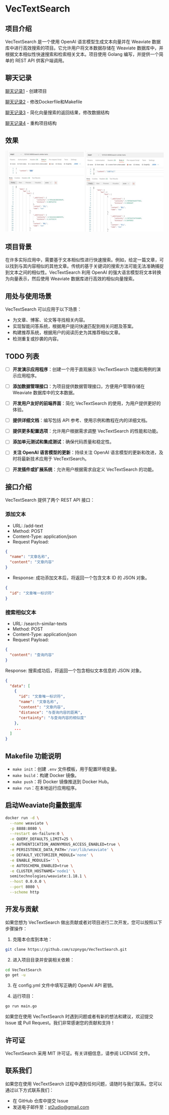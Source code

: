 # VecTextSearch
## 项目介绍
VecTextSearch 是一个使用 OpenAI 语言模型生成文本向量并在 Weaviate 数据库中进行高效搜索的项目。它允许用户将文本数据存储在 Weaviate 数据库中，并根据文本相似性快速搜索和检索相关文本。项目使用 Golang 编写，并提供一个简单的 REST API 供客户端调用。

## 聊天记录
[聊天记录1](history/chat1.md) - 创建项目

[聊天记录2](history/chat2.md) - 修改Dockerfile和Makefile

[聊天记录3](history/chat3.md) - 简化向量搜索的返回结果，修改数据结构

[聊天记录4](history/chat4.md) - 重构项目结构

## 效果
![image](images/postman.png)


## 项目背景
在许多实际应用中，需要基于文本相似性进行快速搜索。例如，给定一篇文章，可以找到与其内容相似的其他文章。传统的基于关键词的搜索方法可能无法准确捕捉到文本之间的相似性。VecTextSearch 利用 OpenAI 的强大语言模型将文本转换为向量表示，然后使用 Weaviate 数据库进行高效的相似向量搜索。

## 用处与使用场景
VecTextSearch 可以应用于以下场景：

- 为文章、博客、论文等寻找相关内容。
- 实现智能问答系统，根据用户提问快速匹配到相关问题及答案。
- 构建推荐系统，根据用户的阅读历史为其推荐相似文章。
- 检测重复或抄袭的内容。

## TODO 列表

- [ ] **开发演示应用程序**：创建一个用于直观展示 VecTextSearch 功能和用例的演示应用程序。
- [ ] **添加数据管理接口**：为项目提供数据管理接口，方便用户管理存储在 Weaviate 数据库中的文本数据。
- [ ] **开发用户友好的前端界面**：简化 VecTextSearch 的使用，为用户提供更好的体验。
- [ ] **提供详细文档**：编写包括 API 参考、使用示例和教程在内的详细文档。
- [ ] **提供更多配置选项**：允许用户根据需求调整 VecTextSearch 的性能和功能。
- [ ] **添加单元测试和集成测试**：确保代码质量和稳定性。
- [ ] **关注 OpenAI 语言模型的更新**：持续关注 OpenAI 语言模型的更新和改进，及时将最新技术应用于 VecTextSearch。
- [ ] **开发插件或扩展系统**：允许用户根据需求自定义 VecTextSearch 的功能。


## 接口介绍
VecTextSearch 提供了两个 REST API 接口：

### 添加文本
- URL: /add-text
- Method: POST
- Content-Type: application/json
- Request Payload:

```json
{
  "name": "文章名称",
  "content": "文章内容"
}
```
- Response: 成功添加文本后，将返回一个包含文本 ID 的 JSON 对象。

```json
{
  "id": "文章唯一标识符"
}
```

### 搜索相似文本
- URL: /search-similar-texts
- Method: POST
- Content-Type: application/json
- Request Payload:

```json
{
  "content": "查询内容"
}
```

Response: 搜索成功后，将返回一个包含相似文本信息的 JSON 对象。

```json
{
  "data": [
    {
      "id": "文章唯一标识符",
      "name": "文章名称",
      "content": "文章内容",
      "distance": "与查询内容的距离",
      "certainty": "与查询内容的相似度"
    },
    ...
  ]
}
```

## Makefile 功能说明

- `make init`：创建 `.env` 文件模板，用于配置环境变量。
- `make build`：构建 Docker 镜像。
- `make push`：将 Docker 镜像推送到 Docker Hub。
- `make run`：在本地运行应用程序。

## 启动Weaviate向量数据库
```bash
docker run -d \
  --name weaviate \
  -p 8888:8080 \
  --restart on-failure:0 \
  -e QUERY_DEFAULTS_LIMIT=25 \
  -e AUTHENTICATION_ANONYMOUS_ACCESS_ENABLED=true \
  -e PERSISTENCE_DATA_PATH='/var/lib/weaviate' \
  -e DEFAULT_VECTORIZER_MODULE='none' \
  -e ENABLE_MODULES='' \
  -e AUTOSCHEMA_ENABLED=true \
  -e CLUSTER_HOSTNAME='node1' \
  semitechnologies/weaviate:1.18.1 \
  --host 0.0.0.0 \
  --port 8080 \
  --scheme http
```

## 开发与贡献
如果您想为 VecTextSearch 做出贡献或者对项目进行二次开发，您可以按照以下步骤操作：

1. 克隆本仓库到本地：

```bash
git clone https://github.com/szpnygo/VecTextSearch.git
```

2. 进入项目目录并安装相关依赖：

```bash
cd VecTextSearch
go get -u
```

3. 在 config.yml 文件中填写正确的 OpenAI API 密钥。

4. 运行项目：

```bash
go run main.go
```

如果您在使用 VecTextSearch 时遇到问题或者有新的想法和建议，欢迎提交 Issue 或 Pull Request。我们非常感谢您的贡献和支持！

## 许可证
VecTextSearch 采用 MIT 许可证。有关详细信息，请参阅 LICENSE 文件。

## 联系我们
如果您在使用 VecTextSearch 过程中遇到任何问题，请随时与我们联系。您可以通过以下方式联系我们：

- 在 GitHub 仓库中提交 Issue
- 发送电子邮件至：st2udio@gmail.com
